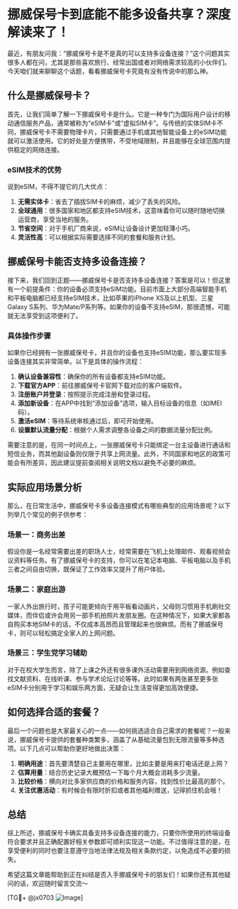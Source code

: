 # 挪威保号卡到底能不能多设备共享？深度解读来了！

最近，有朋友问我：“挪威保号卡是不是真的可以支持多设备连接？”这个问题其实很多人都在问，尤其是那些喜欢旅行、经常出国或者对网络需求较高的小伙伴们。今天咱们就来聊聊这个话题，看看挪威保号卡究竟有没有传说中的那么神。

## 什么是挪威保号卡？

首先，让我们简单了解一下挪威保号卡是什么。它是一种专门为国际用户设计的移动通信服务产品，通常被称为“eSIM卡”或“虚拟SIM卡”。与传统的实体SIM卡不同，挪威保号卡不需要物理卡片，只需要通过手机或其他智能设备上的eSIM功能就可以激活使用。它的好处是方便携带，不受地域限制，并且能够在全球范围内提供稳定的网络连接。

### eSIM技术的优势

说到eSIM，不得不提它的几大优点：

1. **无需实体卡**：省去了插拔SIM卡的麻烦，减少了丢失的风险。
2. **全球通用**：很多国家和地区都支持eSIM技术，这意味着你可以随时随地切换运营商，享受当地的服务。
3. **节省空间**：对于手机厂商来说，eSIM让设备设计更加轻薄小巧。
4. **灵活性高**：可以根据实际需要选择不同的套餐和服务计划。

## 挪威保号卡能否支持多设备连接？

接下来，我们回到正题——挪威保号卡是否支持多设备连接？答案是可以！但这里有一个前提条件：你的设备必须支持eSIM功能。目前市面上大部分高端智能手机和平板电脑都已经支持eSIM技术，比如苹果的iPhone XS及以上机型、三星Galaxy S系列、华为Mate/P系列等。如果你的设备不支持eSIM，那很遗憾，可能就无法享受到这项便利了。

### 具体操作步骤

如果你已经拥有一张挪威保号卡，并且你的设备也支持eSIM功能，那么要实现多设备连接其实非常简单。以下是具体的操作流程：

1. **确认设备兼容性**：确保你的所有设备都支持eSIM功能。
2. **下载官方APP**：前往挪威保号卡官网下载对应的客户端软件。
3. **注册账户并登录**：按照提示完成注册和登录过程。
4. **添加新设备**：在APP中找到“添加设备”选项，输入目标设备的信息（如IMEI码）。
5. **激活eSIM**：等待系统审核通过后，即可开始使用。
6. **设置默认流量分配**：根据个人需求调整各设备之间的数据流量分配比例。

需要注意的是，在同一时间点上，一张挪威保号卡只能绑定一台主设备进行通话和短信业务，而其他副设备则仅限于共享上网流量。此外，不同国家和地区的政策可能会有所差异，因此建议提前查阅相关说明文档以避免不必要的麻烦。

## 实际应用场景分析

那么，在日常生活中，挪威保号卡多设备连接模式有哪些典型的应用场景呢？以下列举几个常见的例子供参考：

### 场景一：商务出差
假设你是一名经常需要出差的职场人士，经常需要在飞机上处理邮件、观看视频会议资料等任务。有了挪威保号卡的支持，你可以在笔记本电脑、平板电脑以及手机三者之间自由切换，既保证了工作效率又提升了用户体验。

### 场景二：家庭出游
一家人外出旅行时，孩子可能更倾向于用平板看动画片，父母则习惯用手机刷社交媒体，而伴侣或许会用另一部手机拍照片发朋友圈。在这种情况下，如果大家都各自购买本地SIM卡的话，不仅成本高昂而且管理起来也很麻烦。而有了挪威保号卡，则可以轻松搞定全家人的上网问题。

### 场景三：学生党学习辅助
对于在校大学生而言，除了上课之外还有很多课外活动需要用到网络资源。例如查找文献资料、在线听课、参与学术论坛讨论等等。此时如果有两张甚至更多张eSIM卡分别用于学习和娱乐两方面，无疑会让生活变得更加高效便捷。

## 如何选择合适的套餐？

最后一个问题也是大家最关心的一点——如何挑选适合自己需求的套餐呢？一般来说，挪威保号卡提供的套餐种类繁多，涵盖了从基础流量包到无限流量等多种选项。以下几点可以帮助你更好地做出决策：

1. **明确用途**：首先要清楚自己主要用在哪里，比如主要是用来打电话还是上网？
2. **估算用量**：结合历史记录大概预估一下每个月大概会消耗多少流量。
3. **比较价格**：横向对比多家供应商的价格和服务内容，找到性价比最高的那个。
4. **关注优惠活动**：有时候会有限时折扣或者其他福利赠送，记得抓住机会哦！

## 总结

综上所述，挪威保号卡确实具备支持多设备连接的能力，只要你所使用的终端设备符合要求并且正确配置好相关参数即可顺利实现这一功能。不过值得注意的是，在享受便利的同时也要注意遵守当地法律法规及相关条款约定，以免造成不必要的损失。

希望这篇文章能帮助到正在纠结是否入手挪威保号卡的朋友们！如果你还有其他疑问的话，欢迎随时留言交流～ 

[TG💪+ @jx0703 ![Image](https://github.com/user-attachments/assets/dbca1d08-cadb-493c-b0ec-ad6f7a83f270)]